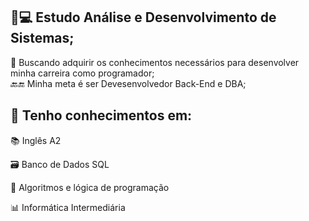 
  📓💻 Estudo Análise e Desenvolvimento de Sistemas;
-

  🤝 Buscando adquirir os conhecimentos necessários para desenvolver minha carreira como programador;   
  🔙🔚 Minha meta é ser Devesenvolvedor Back-End e DBA;

💬 Tenho conhecimentos em:
-
📚 Inglês A2 

 🗃️ Banco de Dados SQL 
 
 🧩 Algoritmos e lógica de programação 
 
 📊 Informática Intermediária
